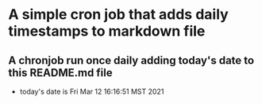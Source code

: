 A simple cron job that adds daily timestamps to markdown file
============================================================
## A chronjob run once daily adding today's date to this README.md file
* today's date is Fri Mar 12 16:16:51 MST 2021
